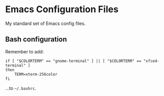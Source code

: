 Emacs Configuration Files
=========================

My standard set of Emacs config files.

Bash configuration
------------------

Remember to add:

    if [ "$COLORTERM" == "gnome-terminal" ] || [ "$COLORTERM" == "xfce4-terminal" ]
    then
        TERM=xterm-256color
    fi

...to `~/.bashrc`.
